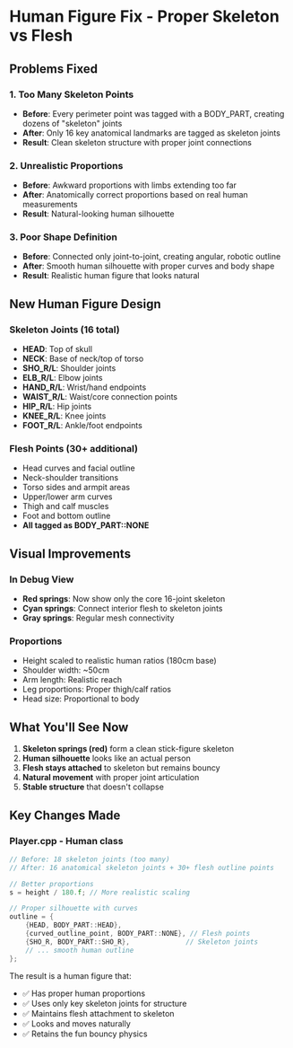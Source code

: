 # Human Figure Fix - Proper Skeleton vs Flesh

## Problems Fixed

### 1. **Too Many Skeleton Points**

- **Before**: Every perimeter point was tagged with a BODY_PART, creating dozens of "skeleton" joints
- **After**: Only 16 key anatomical landmarks are tagged as skeleton joints
- **Result**: Clean skeleton structure with proper joint connections

### 2. **Unrealistic Proportions**

- **Before**: Awkward proportions with limbs extending too far
- **After**: Anatomically correct proportions based on real human measurements
- **Result**: Natural-looking human silhouette

### 3. **Poor Shape Definition**

- **Before**: Connected only joint-to-joint, creating angular, robotic outline
- **After**: Smooth human silhouette with proper curves and body shape
- **Result**: Realistic human figure that looks natural

## New Human Figure Design

### Skeleton Joints (16 total)

- **HEAD**: Top of skull
- **NECK**: Base of neck/top of torso
- **SHO_R/L**: Shoulder joints
- **ELB_R/L**: Elbow joints
- **HAND_R/L**: Wrist/hand endpoints
- **WAIST_R/L**: Waist/core connection points
- **HIP_R/L**: Hip joints
- **KNEE_R/L**: Knee joints
- **FOOT_R/L**: Ankle/foot endpoints

### Flesh Points (30+ additional)

- Head curves and facial outline
- Neck-shoulder transitions
- Torso sides and armpit areas
- Upper/lower arm curves
- Thigh and calf muscles
- Foot and bottom outline
- **All tagged as BODY_PART::NONE**

## Visual Improvements

### In Debug View

- **Red springs**: Now show only the core 16-joint skeleton
- **Cyan springs**: Connect interior flesh to skeleton joints
- **Gray springs**: Regular mesh connectivity

### Proportions

- Height scaled to realistic human ratios (180cm base)
- Shoulder width: ~50cm
- Arm length: Realistic reach
- Leg proportions: Proper thigh/calf ratios
- Head size: Proportional to body

## What You'll See Now

1. **Skeleton springs (red)** form a clean stick-figure skeleton
2. **Human silhouette** looks like an actual person
3. **Flesh stays attached** to skeleton but remains bouncy
4. **Natural movement** with proper joint articulation
5. **Stable structure** that doesn't collapse

## Key Changes Made

### Player.cpp - Human class

```cpp
// Before: 18 skeleton joints (too many)
// After: 16 anatomical skeleton joints + 30+ flesh outline points

// Better proportions
s = height / 180.f; // More realistic scaling

// Proper silhouette with curves
outline = {
    {HEAD, BODY_PART::HEAD},
    {curved_outline_point, BODY_PART::NONE}, // Flesh points
    {SHO_R, BODY_PART::SHO_R},              // Skeleton joints
    // ... smooth human outline
};
```

The result is a human figure that:

- ✅ Has proper human proportions
- ✅ Uses only key skeleton joints for structure
- ✅ Maintains flesh attachment to skeleton
- ✅ Looks and moves naturally
- ✅ Retains the fun bouncy physics
